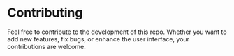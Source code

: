 # Contributing

Feel free to contribute to the development of this repo. Whether you want to add new features, fix bugs, or enhance the user interface, your contributions are welcome.
